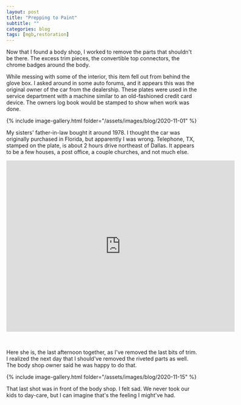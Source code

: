 ```yaml
---
layout: post
title: "Prepping to Paint"
subtitle: ""
categories: blog
tags: [mgb,restoration]
---
```


Now that I found a body shop, I worked to remove the parts that shouldn't be there. The excess trim
pieces, the convertible top connectors, the chrome badges around the body.

While messing with some of the interior, this item fell out from behind the glove box. I asked around
in some auto forums, and it appears this was the original owner of the car from the dealership. These
plates were used in the service department with a machine similar to an old-fashioned credit card
device. The owners log book would be stamped to show when work was done.

{% include image-gallery.html folder="/assets/images/blog/2020-11-01" %}

My sisters' father-in-law bought it around 1978. I thought the car was originally purchased in Florida, 
but apparently I was wrong. Telephone, TX, stamped on the plate, is about 2 hours drive northeast of Dallas. 
It appears to be a few houses, a post office, a couple churches, and not much else.

<iframe src="https://www.google.com/maps/embed?pb=!1m18!1m12!1m3!1d89214.19155195549!2d-96.08837008740605!3d33.80089909995122!2m3!1f0!2f0!3f0!3m2!1i1024!2i768!4f13.1!3m3!1m2!1s0x864b0c530740a935%3A0xb5cd67263265cfc7!2sTelephone%2C%20TX%2075488!5e0!3m2!1sen!2sus!4v1606500644980!5m2!1sen!2sus" width="600" height="450" frameborder="0" style="border:0;" allowfullscreen="" aria-hidden="false" tabindex="0"></iframe>

&nbsp;

Here she is, the last afternoon together, as I've removed the last bits of trim. I realized the next day
that I should've removed the riveted parts as well. The body shop owner said he was happy to do that.

{% include image-gallery.html folder="/assets/images/blog/2020-11-15" %}

That last shot was in front of the body shop. I felt sad. We never took our kids to day-care, but I can
imagine that's the feeling I might've had.
